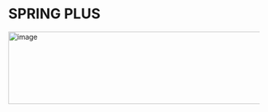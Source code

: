 # SPRING PLUS
<img width="828" height="146" alt="image" src="https://github.com/user-attachments/assets/85f7cc70-f979-4178-9dae-0ca1a5826b23" />
